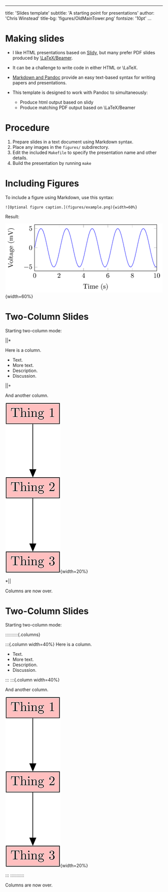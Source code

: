 
---
title: 'Slides template'
subtitle: 'A starting point for presentations'
author: 'Chris Winstead'
title-bg: 'figures/OldMainTower.png'
fontsize: '10pt'
...



# Making slides

* I like HTML presentations based on [Slidy](https://www.w3.org/Talks/Tools/Slidy2/Overview.html), but many 
prefer PDF slides produced by [\LaTeX/Beamer](https://www.ctan.org/pkg/beamer).  


* It can be a challenge to write code in either HTML or \LaTeX.  

* [Markdown and Pandoc]() provide an easy text-based syntax for writing papers and presentations.  
* This template is designed to work with Pandoc to simultaneously:

   - Produce html output based on slidy
   - Produce matching PDF output based on \LaTeX/Beamer


# Procedure

 1. Prepare slides in a text document using Markdown syntax.
 2. Place any images in the `figures/` subdirectory.
 3. Edit the included `Makefile` to specify the presentation name and other details.
 4. Build the presentation by running `make`


# Including Figures

To include a figure using Markdown, use this syntax:

```
![Optional figure caption.](figures/example.png){width=60%}
```

Result:

![Optional figure caption.](figures/example.png){width=60%}


# Two-Column Slides

Starting two-column mode:

||*

Here is a column.

* Text.
* More text.
* Description.
* Discussion.

||+

And another column.

![A tall figure.](figures/tall_figure.png){width=20%}

*||

Columns are now over.



# Two-Column Slides

Starting two-column mode:

::::::::::{.columns}

:::{.column width=40%}
Here is a column.

* Text.
* More text.
* Description.
* Discussion.

:::
:::{.column width=40%}

And another column.

![A tall figure.](figures/tall_figure.png){width=20%}

:::
:::::::::::

Columns are now over.


